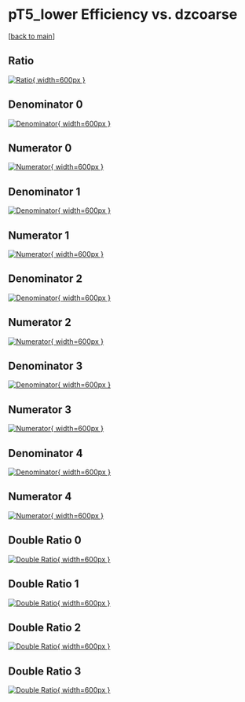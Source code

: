 # pT5_lower Efficiency vs. dzcoarse

[[back to main](./)]



## Ratio

[![Ratio](../mtv/var/pT5_lower_loweta_11_0_eff_dzcoarse.png){ width=600px }](../mtv/var/pT5_lower_loweta_11_0_eff_dzcoarse.pdf)

## Denominator 0

[![Denominator](../mtv/den/pT5_lower_loweta_11_0_eff_dzcoarse_den0.png){ width=600px }](../mtv/den/pT5_lower_loweta_11_0_eff_dzcoarse_den0.pdf)

## Numerator 0

[![Numerator](../mtv/num/pT5_lower_loweta_11_0_eff_dzcoarse_num0.png){ width=600px }](../mtv/num/pT5_lower_loweta_11_0_eff_dzcoarse_num0.pdf)

## Denominator 1

[![Denominator](../mtv/den/pT5_lower_loweta_11_0_eff_dzcoarse_den1.png){ width=600px }](../mtv/den/pT5_lower_loweta_11_0_eff_dzcoarse_den1.pdf)

## Numerator 1

[![Numerator](../mtv/num/pT5_lower_loweta_11_0_eff_dzcoarse_num1.png){ width=600px }](../mtv/num/pT5_lower_loweta_11_0_eff_dzcoarse_num1.pdf)

## Denominator 2

[![Denominator](../mtv/den/pT5_lower_loweta_11_0_eff_dzcoarse_den2.png){ width=600px }](../mtv/den/pT5_lower_loweta_11_0_eff_dzcoarse_den2.pdf)

## Numerator 2

[![Numerator](../mtv/num/pT5_lower_loweta_11_0_eff_dzcoarse_num2.png){ width=600px }](../mtv/num/pT5_lower_loweta_11_0_eff_dzcoarse_num2.pdf)

## Denominator 3

[![Denominator](../mtv/den/pT5_lower_loweta_11_0_eff_dzcoarse_den3.png){ width=600px }](../mtv/den/pT5_lower_loweta_11_0_eff_dzcoarse_den3.pdf)

## Numerator 3

[![Numerator](../mtv/num/pT5_lower_loweta_11_0_eff_dzcoarse_num3.png){ width=600px }](../mtv/num/pT5_lower_loweta_11_0_eff_dzcoarse_num3.pdf)

## Denominator 4

[![Denominator](../mtv/den/pT5_lower_loweta_11_0_eff_dzcoarse_den4.png){ width=600px }](../mtv/den/pT5_lower_loweta_11_0_eff_dzcoarse_den4.pdf)

## Numerator 4

[![Numerator](../mtv/num/pT5_lower_loweta_11_0_eff_dzcoarse_num4.png){ width=600px }](../mtv/num/pT5_lower_loweta_11_0_eff_dzcoarse_num4.pdf)

## Double Ratio 0

[![Double Ratio](../mtv/ratio/pT5_lower_loweta_11_0_eff_dzcoarse_ratio0.png){ width=600px }](../mtv/ratio/pT5_lower_loweta_11_0_eff_dzcoarse_ratio0.pdf)

## Double Ratio 1

[![Double Ratio](../mtv/ratio/pT5_lower_loweta_11_0_eff_dzcoarse_ratio1.png){ width=600px }](../mtv/ratio/pT5_lower_loweta_11_0_eff_dzcoarse_ratio1.pdf)

## Double Ratio 2

[![Double Ratio](../mtv/ratio/pT5_lower_loweta_11_0_eff_dzcoarse_ratio2.png){ width=600px }](../mtv/ratio/pT5_lower_loweta_11_0_eff_dzcoarse_ratio2.pdf)

## Double Ratio 3

[![Double Ratio](../mtv/ratio/pT5_lower_loweta_11_0_eff_dzcoarse_ratio3.png){ width=600px }](../mtv/ratio/pT5_lower_loweta_11_0_eff_dzcoarse_ratio3.pdf)


